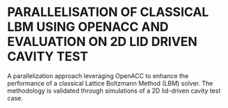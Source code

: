 # PARALLELISATION OF CLASSICAL LBM USING OPENACC AND EVALUATION ON 2D LID DRIVEN CAVITY TEST
A parallelization approach leveraging OpenACC to enhance the performance of a classical Lattice Boltzmann Method (LBM) solver. The methodology is validated through simulations of a 2D lid-driven cavity test case.
